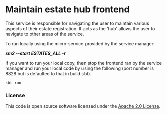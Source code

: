 # Maintain estate hub frontend

This service is responsible for navigating the user to maintain various aspects of their estate registration. It acts as the 'hub' allows the user to navigate to other areas of the service.

To run locally using the micro-service provided by the service manager:

***sm2 --start ESTATES_ALL -r***

If you want to run your local copy, then stop the frontend ran by the service manager and run your local code by using the following (port number is 8828 but is defaulted to that in build.sbt).

`sbt run`

### License

This code is open source software licensed under the [Apache 2.0 License]("http://www.apache.org/licenses/LICENSE-2.0.html").
